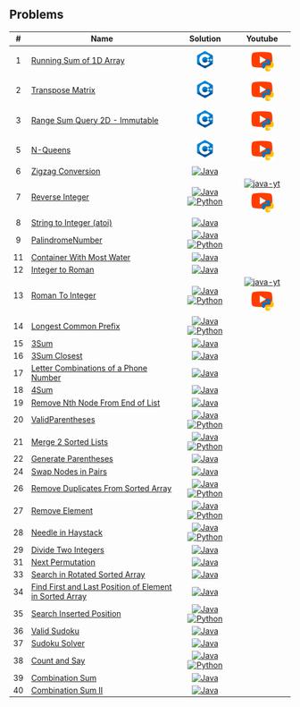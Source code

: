 <!--![](/Readme/Leetcode.png)
# May_LeetCoding_Challenge
This Challenge is beginner-friendly and available to both Premium and non-Premium users. It consists of 31 daily problems over the month of May. A problem is added here each day, and you have 24 hours to make a valid submission for it in order to be eligible for rewards.

![](/Readme/MayLeetcodeChallenge.png)

In this May LeetCoding Challenge, we challenge participants with a problem from our carefully curated collection of interview problems every 24 hours. All users with all levels of coding background are welcome to join!


📌 When is May's LeetCoding Challenge?
Start: May 1st, 12:00 AM in Pacific Time (UTC-7)

End: May 31th, 23:59 PM in Pacific Time (UTC-7)

🗓📌 Click here to add a daily reminder to your Google Calendar


🚩 How do I join May's LeetCoding Challenge?

To join, just start solving problems in May's LeetCoding Challenge Explore Card. No registration is required. The first problem will appear in the Explore card on May 1st, 12 a.m. Pacific Time and you will have 24 hours to solve that challenge. A problem is added in the Explore card each day. For more details such as the Challenge Rules, please refer to the Explore card.

👉 Click here to check out May LeetCoding Challenge Explore Card 👈



🎁 Rewards:

Completing each daily challenge. (+10 LeetCoins)

Completing 25 to 30 daily challenges will be eligible for an additional 100 LeetCoins. (Total = 350 to 400 LeetCoins)

Completing all 31 daily challenges will be eligible for 2X the reward, plus a chance to win a secret prize ( Total = 620 LeetCoins + *Lucky Draw)!

Lucky Draw: Those who complete all 31 daily challenges will be automatically entered into a Lucky Draw, where LeetCode staff will randomly select 3 lucky participants to each receive one LeetCode Cap on top of their rewards!





🤩 What are you waiting for? Mark your calendar now to start the May LeetCoding Challenge on May 1st, 2020!

🗓📌 Click on this link to set the challenge on your Google calendar as a daily reminder from May 1st to 31th, 2020.

# LeetCode Algorithms

![problems-solved](https://img.shields.io/badge/Problems%20Solved-11-1f425f.svg)
![problems-solved-C++](https://img.shields.io/badge/C++-11-1abc9c.svg)
[![PRs Welcome](https://img.shields.io/badge/PRs-welcome-brightgreen.svg)](CONTRIBUTING.md)
[![cp](https://img.shields.io/badge/also%20see-Competitve%20Programming-1f72ff.svg)](https://github.com/tarunbisht-24/Competitive-programming)-->


## Problems
|  #   | Name                                                                                                                                                      |                                                                                       Solution                                                                                       |                                                              Youtube                                                              |
|:----:|-----------------------------------------------------------------------------------------------------------------------------------------------------------|:------------------------------------------------------------------------------------------------------------------------------------------------------------------------------------:|:---------------------------------------------------------------------------------------------------------------------------------:|
|  1   | [Running Sum of 1D Array](https://leetcode.com/problems/running-sum-of-1d-array/)                                                                         |                                            [![C++](assets/C++.png)](src/huh.cpp)                                                                                                      | [![python-yt](assets/python-yt.png)](https://www.youtube.com/watch?v=XbFzOlfDUUc&list=PLP446CXRka0XhT9eav5XUSHbvlnASnzs1&index=14) |
|  2   | [Transpose Matrix](https://leetcode.com/problems/transpose-matrix/)                                                                                       |                                                                  [![C++](assets/C++.png)](src/huh.cpp)                                                                               |  [![python-yt](assets/python-yt.png)](https://www.youtube.com/watch?v=_AzncuHRxgA&list=PLP446CXRka0XhT9eav5XUSHbvlnASnzs1&index=14) |                                                                                                     
|  3   | [Range Sum Query 2D - Immutable](https://leetcode.com/problems/range-sum-query-2d-immutable/)                                                            |                                                   [![C++](assets/C++.png)](src/LongestSubstringWithoutRepeatingCharacters.java)                                                    |   [![python-yt](assets/python-yt.png)](https://www.youtube.com/watch?v=dHeTaGwvsxk&list=PLP446CXRka0XhT9eav5XUSHbvlnASnzs1&index=13) |
|  5   | [N-Queens](https://leetcode.com/problems/n-queens/)                                                                                                      |                                                      [![C++](assets/C++.png)](src/LongestPalindromicSubstring.java)                                                                |   [![python-yt](assets/python-yt.png)](https://www.youtube.com/watch?v=5GPrkopyilI&list=PLP446CXRka0XhT9eav5XUSHbvlnASnzs1&index=12) |
|  6   | [Zigzag Conversion](https://leetcode.com/problems/zigzag-conversion)                                                                                      |                                                                [![Java](assets/java.png)](src/ZigZagConversion.java)                                                                 |                                                                                                                                     |
|  7   | [Reverse Integer](https://leetcode.com/problems/reverse-integer/)                                                                                         |                                    [![Java](assets/java.png)](src/ReverseInteger.java) [![Python](assets/python.png)](python/reverse_integer.py)                                     | [![java-yt](assets/java-yt.png)](https://youtu.be/7bOhyl5lWjI) [![python-yt](assets/python-yt.png)](https://youtu.be/lmLG30TLcSg) |
|  8   | [String to Integer (atoi)](https://leetcode.com/problems/string-to-integer-atoi)                                                                          |                                                               [![Java](assets/java.png)](src/StringToIntegerAtoi.java)                                                               |                                                                                                                                   |
|  9   | [PalindromeNumber](https://leetcode.com/problems/palindrome-number/)                                                                                      |                                  [![Java](assets/java.png)](src/PalindromeNumber.java) [![Python](assets/python.png)](python/palindrome_number.py)                                   |                                                                                                                                   |
|  11  | [Container With Most Water](https://leetcode.com/problems/container-with-most-water)                                                                      |                                                              [![Java](assets/java.png)](src/ContainerWitMostWater.java)                                                              |                                                                                                                                   |
|  12  | [Integer to Roman](https://leetcode.com/problems/integer-to-roman)                                                                                        |                                                                 [![Java](assets/java.png)](src/IntegerToRoman.java)                                                                  |                                                                                                                                   |
|  13  | [Roman To Integer](https://leetcode.com/problems/roman-to-integer/)                                                                                       |                                    [![Java](assets/java.png)](src/RomanToInteger.java) [![Python](assets/python.png)](python/roman_to_integer.py)                                    | [![java-yt](assets/java-yt.png)](https://youtu.be/BCue_mO_81A) [![python-yt](assets/python-yt.png)](https://youtu.be/8h_yGTNvKMA) |
|  14  | [Longest Common Prefix](https://leetcode.com/problems/longest-common-prefix/)                                                                             |                               [![Java](assets/java.png)](src/LongestCommonPrefix.java) [![Python](assets/python.png)](python/longest_common_prefix.py)                               |                                                                                                                                   |
|  15  | [3Sum](https://leetcode.com/problems/3sum)                                                                                                                |                                                                    [![Java](assets/java.png)](src/ThreeSum.java)                                                                     |                                                                                                                                   |
|  16  | [3Sum Closest](https://leetcode.com/problems/3sum-closest)                                                                                                |                                                                 [![Java](assets/java.png)](src/ThreeSumClosest.java)                                                                 |                                                                                                                                   |
|  17  | [Letter Combinations of a Phone Number](https://leetcode.com/problems/letter-combinations-of-a-phone-number)                                              |                                                        [![Java](assets/java.png)](src/LetterCombinationsOfAPhoneNumber.java)                                                         |                                                                                                                                   |
|  18  | [4Sum](https://leetcode.com/problems/4sum)                                                                                                                |                                                                     [![Java](assets/java.png)](src/FourSum.java)                                                                     |                                                                                                                                   |
|  19  | [Remove Nth Node From End of List](https://leetcode.com/problems/remove-nth-node-from-end-of-list)                                                        |                                                           [![Java](assets/java.png)](src/RemoveNthNodeFromEndOfList.java)                                                            |                                                                                                                                   |
|  20  | [ValidParentheses](https://leetcode.com/problems/valid-parentheses/)                                                                                      |                                  [![Java](assets/java.png)](src/ValidParentheses.java) [![Python](assets/python.png)](python/valid_parentheses.py)                                   |                                                                                                                                   |
|  21  | [Merge 2 Sorted Lists](https://leetcode.com/problems/merge-two-sorted-lists/)                                                                             |                                [![Java](assets/java.png)](src/Merge2SortedLists.java) [![Python](assets/python.png)](python/merge_2_sorted_lists.py)                                 |                                                                                                                                   |
|  22  | [Generate Parentheses](https://leetcode.com/problems/generate-parentheses)                                                                                |                                                               [![Java](assets/java.png)](src/GenerateParentheses.java)                                                               |                                                                                                                                   |
|  24  | [Swap Nodes in Pairs](https://leetcode.com/problems/swap-nodes-in-pairs)                                                                                  |                                                                [![Java](assets/java.png)](src/SwapNodesInPairs.java)                                                                 |                                                                                                                                   |
|  26  | [Remove Duplicates From Sorted Array](https://leetcode.com/problems/remove-duplicates-from-sorted-array/)                                                 |                  [![Java](assets/java.png)](src/RemoveDuplicatesFromSortedArray.java) [![Python](assets/python.png)](python/remove_duplicates_from_sorted_array.py)                  |                                                                                                                                   |
|  27  | [Remove Element](https://leetcode.com/problems/remove-element/)                                                                                           |                                     [![Java](assets/java.png)](src/RemoveElement.java) [![Python](assets/python.png)](python/remove_element.py)                                      |                                                                                                                                   |
|  28  | [Needle in Haystack](https://leetcode.com/problems/implement-strstr)                                                                                      |                                  [![Java](assets/java.png)](src/NeedleInHaystack.java) [![Python](assets/python.png)](python/needle_in_haystack.py)                                  |                                                                                                                                   |
|  29  | [Divide Two Integers](https://leetcode.com/problems/divide-two-integers)                                                                                  |                                                                [![Java](assets/java.png)](src/DivideTwoIntegers.java)                                                                |                                                                                                                                   |
|  31  | [Next Permutation](https://leetcode.com/problems/next-permutation)                                                                                        |                                                                 [![Java](assets/java.png)](src/NextPermutation.java)                                                                 |                                                                                                                                   |
|  33  | [Search in Rotated Sorted Array](https://leetcode.com/problems/search-in-rotated-sorted-array)                                                            |                                                           [![Java](assets/java.png)](src/SearchInRotatedSortedArray.java)                                                            |                                                                                                                                   |
|  34  | [Find First and Last Position of Element in Sorted Array](https://leetcode.com/problems/find-first-and-last-position-of-element-in-sorted-array)          |                                                 [![Java](assets/java.png)](src/FindFirstAndLastPositionOfElementInSortedArray.java)                                                  |                                                                                                                                   |
|  35  | [Search Inserted Position](https://leetcode.com/problems/search-insert-position/)                                                                         |                              [![Java](assets/java.png)](src/SearchInsertPosition.java) [![Python](assets/python.png)](python/search_insert_position.py)                              |                                                                                                                                   |
|  36  | [Valid Sudoku](https://leetcode.com/problems/valid-sudoku)                                                                                                |                                                                   [![Java](assets/java.png)](src/ValidSudoku.java)                                                                   |                                                                                                                                   |
|  37  | [Sudoku Solver](https://leetcode.com/problems/sudoku-solver)                                                                                              |                                                                  [![Java](assets/java.png)](src/SudokuSolver.java)                                                                   |                                                                                                                                   |
|  38  | [Count and Say](https://leetcode.com/problems/count-and-say)                                                                                              |                                       [![Java](assets/java.png)](src/CountAndSay.java) [![Python](assets/python.png)](python/count_and_say.py)                                       |                                                                                                                                   |
|  39  | [Combination Sum](https://leetcode.com/problems/combination-sum)                                                                                          |                                                                 [![Java](assets/java.png)](src/CombinationSum.java)                                                                  |                                                                                                                                   |
|  40  | [Combination Sum II](https://leetcode.com/problems/combination-sum-ii)                                                                                    |                                                                [![Java](assets/java.png)](src/CombinationSumII.java)                                                                 |                                                                                                                                   |
